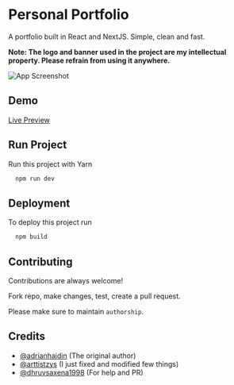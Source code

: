 
# Personal Portfolio

A portfolio built in React and NextJS. Simple, clean and fast.

**Note: The logo and banner used in the project are my intellectual property. Please refrain from using it anywhere.**



![App Screenshot](https://arttist-portfolio.s3.ap-southeast-1.amazonaws.com/title-and-header/port-preview.png)

  
## Demo

[Live Preview](https://master.d2scedyffnt9lq.amplifyapp.com/)

## Run Project 

Run this project with Yarn

```bash 
  npm run dev
```
    
## Deployment

To deploy this project run

```bash
  npm build
```
  
## Contributing

Contributions are always welcome!

Fork repo, make changes, test, create a pull request.

Please make sure to maintain `authorship`.

  
## Credits

- [@adrianhajdin](https://github.com/adrianhajdin) (The original author)
- [@arttistzys](https://github.com/Arttistzys) (I just fixed and modified few things)
- [@dhruvsaxena1998](https://github.com/dhruvsaxena1998) (For help and PR)